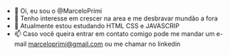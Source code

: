 - 👋 Oi, eu sou o @MarceloPrimi
- 👀 Tenho interesse em crescer na area e me desbravar mundão a fora
- 🌱 Atualmente estou estudando HTML CSS e JAVASCRIP
- 📫 Caso você queira entrar em contato comigo pode me mandar um e-mail marceloprimi@gmail.com ou me chamar no linkedin 


